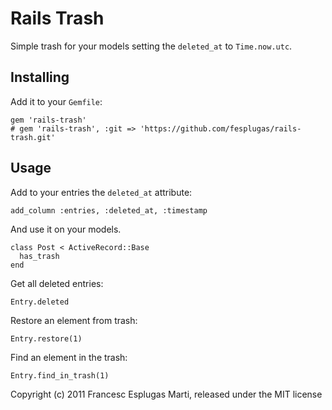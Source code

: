 # Rails Trash

Simple trash for your models setting the `deleted_at` to `Time.now.utc`.

## Installing

Add it to your `Gemfile`:

    gem 'rails-trash'
    # gem 'rails-trash', :git => 'https://github.com/fesplugas/rails-trash.git'

## Usage

Add to your entries the `deleted_at` attribute:

    add_column :entries, :deleted_at, :timestamp

And use it on your models.

    class Post < ActiveRecord::Base
      has_trash
    end

Get all deleted entries:

    Entry.deleted

Restore an element from trash:

    Entry.restore(1)

Find an element in the trash:

    Entry.find_in_trash(1)

Copyright (c) 2011 Francesc Esplugas Marti, released under the MIT license
